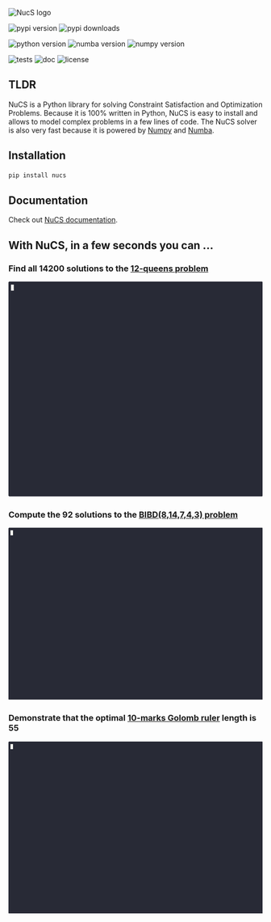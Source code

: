 ![NucS logo](/assets/nucs.png)


![pypi version](https://img.shields.io/pypi/v/nucs?color=blue&label=pypi%20version&logo=pypi&logoColor=white)
![pypi downloads](https://img.shields.io/pypi/dm/NUCS)

![python version](https://img.shields.io/python/required-version-toml?tomlFilePath=https%3A%2F%2Fraw.githubusercontent.com%2Fyangeorget%2Fnucs%2Fmain%2Fpyproject.toml)
![numba version](https://img.shields.io/badge/numba-v0.61-blue)
![numpy version](https://img.shields.io/badge/numpy-v2.1.3-blue)

![tests](https://github.com/yangeorget/nucs/actions/workflows/test.yml/badge.svg)
![doc](https://img.shields.io/readthedocs/nucs)
![license](https://img.shields.io/github/license/yangeorget/nucs)

## TLDR
NuCS is a Python library for solving Constraint Satisfaction and Optimization Problems.
Because it is 100% written in Python, 
NuCS is easy to install and allows to model complex problems in a few lines of code.
The NuCS solver is also very fast because it is powered by [Numpy](https://numpy.org/) and [Numba](https://numba.pydata.org/).

## Installation
```bash
pip install nucs
```
## Documentation
Check out [NuCS documentation](https://nucs.readthedocs.io/).

## With NuCS, in a few seconds you can ...
### Find all 14200 solutions to the [12-queens problem](https://www.csplib.org/Problems/prob054/)
![queens](/assets/queens.gif)

### Compute the 92 solutions to the [BIBD(8,14,7,4,3) problem](https://www.csplib.org/Problems/prob028/)
![bibd](/assets/bibd.gif)

### Demonstrate that the optimal [10-marks Golomb ruler](https://www.csplib.org/Problems/prob006/) length is 55
![golomb](/assets/golomb.gif)


